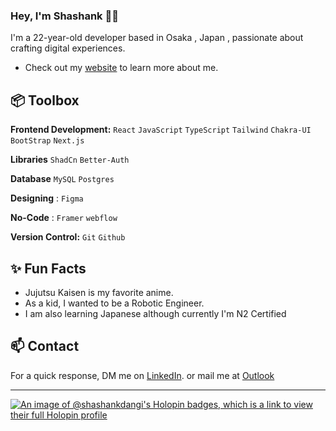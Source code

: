 ### Hey, I'm Shashank  👋🏽  

I'm a 22-year-old developer based in Osaka , Japan , passionate about crafting digital experiences. 

- Check out my [website](https://shashankdangi.github.io/) to learn more about me.
 
## 📦 Toolbox

**Frontend Development:** `React` `JavaScript` `TypeScript` `Tailwind` `Chakra-UI` `BootStrap` `Next.js`

**Libraries** `ShadCn` `Better-Auth` 

**Database** `MySQL` `Postgres`

**Designing** : `Figma` 

**No-Code** : `Framer` `webflow`
 
**Version Control:** `Git` `Github` 
 
## ✨ Fun Facts 

- Jujutsu Kaisen is my favorite anime.
- As a kid, I wanted to be a Robotic Engineer.
- I am also learning Japanese although currently I'm N2 Certified 

## 📫 Contact

 For a quick response, DM me on [LinkedIn](https://www.linkedin.com/in/shashank-dangi/). or mail me at [Outlook](sss12212001@outlook.com) 
 

***
[![An image of @shashankdangi's Holopin badges, which is a link to view their full Holopin profile](https://holopin.me/shashankdangi)](https://holopin.io/@shashankdangi)
